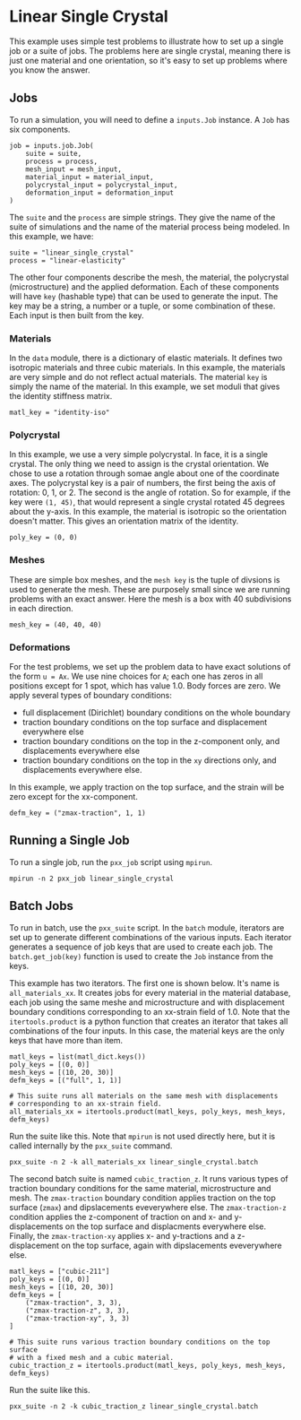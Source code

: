 # Linear Single Crystal

This example uses simple test problems to illustrate how to set up a single job or a suite of jobs. The problems here are single crystal, meaning there is just one material and one orientation, so it's easy to set up problems where you know the answer.

## Jobs
To run a simulation, you will need to define a `inputs.Job` instance. A `Job` has six components.
```
job = inputs.job.Job(
    suite = suite,
    process = process,
    mesh_input = mesh_input,
    material_input = material_input,
    polycrystal_input = polycrystal_input,
    deformation_input = deformation_input
)
```
The `suite` and the `process` are simple strings. They give the name of the suite of simulations and the name of the material process being modeled. In this example, we have:
```
suite = "linear_single_crystal"
process = "linear-elasticity"
```
The other four components describe the mesh, the material, the polycrystal (microstructure) and the applied deformation. Each of these components will have `key` (hashable type)  that can be used to generate the input. The key may be a string, a number or a tuple, or some combination of these. Each input is then built from the key.

### Materials
In the `data` module, there is a dictionary of elastic materials. It defines two
isotropic materials and three cubic materials.  In this example, the materials are very simple and do not reflect actual materials. The material `key` is simply the name of the material. In this example, we set moduli that gives the identity stiffness matrix.
```
matl_key = "identity-iso"
```

### Polycrystal
In this example, we use a very simple polycrystal. In face, it is a single crystal. The only thing we need to assign is the crystal orientation. We chose to use a rotation through somae angle about one of the coordinate axes. The polycrystal key is a pair of numbers, the first being the axis of rotation: 0, 1, or 2.  The second is the angle of rotation. So for example, if the key were `(1, 45)`, that would represent a single crystal rotated 45 degrees about the y-axis. In this example, the material is isotropic so the orientation doesn't matter. This gives an orientation matrix of the identity.
```
poly_key = (0, 0)
```
### Meshes
These are simple box meshes, and the `mesh key` is the tuple of divsions is used to generate the mesh.  These are purposely small since we are running problems with an
exact answer. Here the mesh is a box with 40 subdivisions in each direction.
```
mesh_key = (40, 40, 40)
```
### Deformations
For the test problems, we set up the problem data to have exact solutions of
the form `u = Ax`.  We use nine choices for `A`; each one has zeros in all
positions except for 1 spot, which has value 1.0.  Body forces are zero. We apply
several types of boundary conditions:
* full displacement (Dirichlet) boundary conditions on the whole boundary
* traction boundary conditions on the top surface and displacement everywhere else
* traction boundary conditions on the top in the z-component only, and displacements everywhere else
* traction boundary conditions on the top in the `xy` directions only, and displacements everywhere else.

In this example, we apply traction on the top surface, and the strain will be zero except for the xx-component.
```
defm_key = ("zmax-traction", 1, 1)
```
## Running a Single Job
To run a single job, run the `pxx_job` script using `mpirun`.

```mpirun -n 2 pxx_job linear_single_crystal```

## Batch Jobs
To run in batch, use the `pxx_suite` script. In the `batch` module, iterators are set up to generate different combinations of the various inputs. Each iterator generates a sequence of job keys that are used to create each job. The `batch.get_job(key)` function is used to create the `Job` instance from the keys.

This example has two iterators. The first one is shown below. It's name is `all_materials_xx`. It creates jobs for every material in the material database, each job using the same meshe and microstructure and with displacement boundary conditions corresponding to an xx-strain field of 1.0. Note that the `itertools.product` is a python function that creates an iterator that takes all combinations of the four inputs. In this case, the material keys are the only keys that have more than item.
```
matl_keys = list(matl_dict.keys())
poly_keys = [(0, 0)]
mesh_keys = [(10, 20, 30)]
defm_keys = [("full", 1, 1)]

# This suite runs all materials on the same mesh with displacements
# corresponding to an xx-strain field.
all_materials_xx = itertools.product(matl_keys, poly_keys, mesh_keys, defm_keys)
```
Run the suite like this. Note that `mpirun` is not used directly here, but it is called internally by the `pxx_suite` command.
```
pxx_suite -n 2 -k all_materials_xx linear_single_crystal.batch
```

The second batch suite is named `cubic_traction_z`.  It runs various types of traction boundary conditions for the same material, microstructure and mesh. The `zmax-traction` boundary condition applies traction on the top surface (`zmax`) and dipslacements eveverywhere else. The `zmax-traction-z` condition applies the z-component of traction on and x- and y-displacements on the top surface and displacments everywhere else. Finally, the `zmax-traction-xy` applies x- and y-tractions and a z-displacement on the top surface, again with dipslacements eveverywhere else.
```
matl_keys = ["cubic-211"]
poly_keys = [(0, 0)]
mesh_keys = [(10, 20, 30)]
defm_keys = [
    ("zmax-traction", 3, 3),
    ("zmax-traction-z", 3, 3),
    ("zmax-traction-xy", 3, 3)
]

# This suite runs various traction boundary conditions on the top surface
# with a fixed mesh and a cubic material.
cubic_traction_z = itertools.product(matl_keys, poly_keys, mesh_keys, defm_keys)
```
Run the suite like this.
```
pxx_suite -n 2 -k cubic_traction_z linear_single_crystal.batch
```
